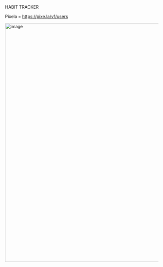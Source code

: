 HABIT TRACKER

Pixela = https://pixe.la/v1/users

<img width="785" alt="image" src="https://user-images.githubusercontent.com/80412098/126589231-dc7ae0b9-83f6-4ad0-8b04-dd521f12a5d9.png">
